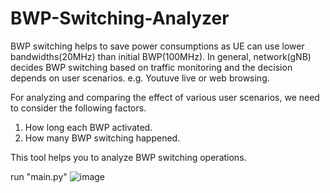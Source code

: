 # BWP-Switching-Analyzer
BWP switching helps to save power consumptions as UE can use lower bandwidths(20MHz) than initial BWP(100MHz).
In general, network(gNB) decides BWP switching based on traffic monitoring and the decision depends on user scenarios. e.g. Youtuve live or web browsing.

For analyzing and comparing the effect of various user scenarios, we need to consider the following factors.
1. How long each BWP activated.
2. How many BWP switching happened.

This tool helps you to analyze BWP switching operations.

run "main.py"
![image](https://user-images.githubusercontent.com/98713651/151722012-c6e3b35b-8689-409c-bdd0-eefd19594111.png)
